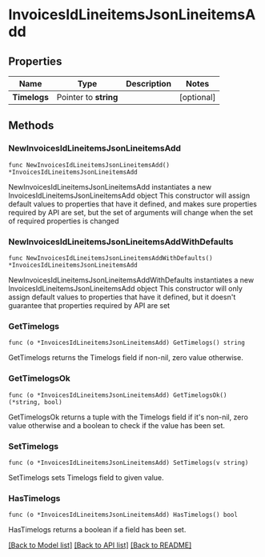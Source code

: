 # InvoicesIdLineitemsJsonLineitemsAdd

## Properties

Name | Type | Description | Notes
------------ | ------------- | ------------- | -------------
**Timelogs** | Pointer to **string** |  | [optional] 

## Methods

### NewInvoicesIdLineitemsJsonLineitemsAdd

`func NewInvoicesIdLineitemsJsonLineitemsAdd() *InvoicesIdLineitemsJsonLineitemsAdd`

NewInvoicesIdLineitemsJsonLineitemsAdd instantiates a new InvoicesIdLineitemsJsonLineitemsAdd object
This constructor will assign default values to properties that have it defined,
and makes sure properties required by API are set, but the set of arguments
will change when the set of required properties is changed

### NewInvoicesIdLineitemsJsonLineitemsAddWithDefaults

`func NewInvoicesIdLineitemsJsonLineitemsAddWithDefaults() *InvoicesIdLineitemsJsonLineitemsAdd`

NewInvoicesIdLineitemsJsonLineitemsAddWithDefaults instantiates a new InvoicesIdLineitemsJsonLineitemsAdd object
This constructor will only assign default values to properties that have it defined,
but it doesn't guarantee that properties required by API are set

### GetTimelogs

`func (o *InvoicesIdLineitemsJsonLineitemsAdd) GetTimelogs() string`

GetTimelogs returns the Timelogs field if non-nil, zero value otherwise.

### GetTimelogsOk

`func (o *InvoicesIdLineitemsJsonLineitemsAdd) GetTimelogsOk() (*string, bool)`

GetTimelogsOk returns a tuple with the Timelogs field if it's non-nil, zero value otherwise
and a boolean to check if the value has been set.

### SetTimelogs

`func (o *InvoicesIdLineitemsJsonLineitemsAdd) SetTimelogs(v string)`

SetTimelogs sets Timelogs field to given value.

### HasTimelogs

`func (o *InvoicesIdLineitemsJsonLineitemsAdd) HasTimelogs() bool`

HasTimelogs returns a boolean if a field has been set.


[[Back to Model list]](../README.md#documentation-for-models) [[Back to API list]](../README.md#documentation-for-api-endpoints) [[Back to README]](../README.md)


